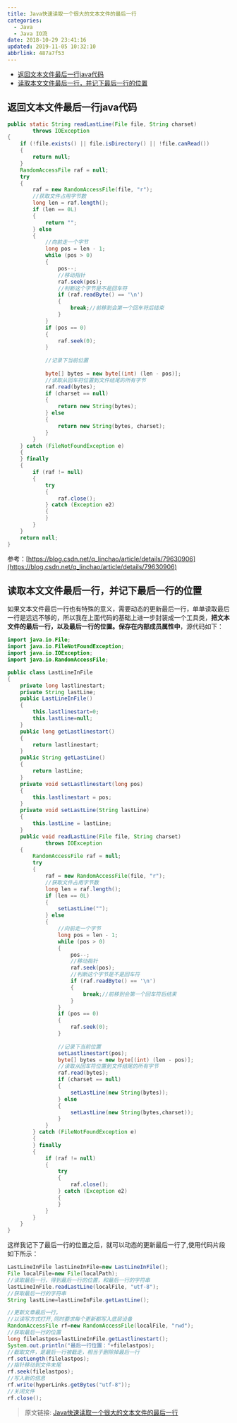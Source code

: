 ```yaml
---
title: Java快速读取一个很大的文本文件的最后一行
categories: 
  - Java
  - Java IO流
date: 2018-10-29 23:41:16
updated: 2019-11-05 10:32:10
abbrlink: 487a7f53
---
```

- [返回文本文件最后一行java代码](/blog/487a7f53/#返回文本文件最后一行java代码)
- [读取本文文件最后一行，并记下最后一行的位置](/blog/487a7f53/#读取本文文件最后一行，并记下最后一行的位置)

<!--more-->
<script src="https://cdn.bootcss.com/jquery/3.4.0/jquery.slim.min.js"></script>
<script>$(document).ready(function () {$(".post-body > ul:nth-child(1)").hide();});</script>

<!--end-->
## 返回文本文件最后一行java代码 ##
```java
public static String readLastLine(File file, String charset)
		throws IOException
{
	if (!file.exists() || file.isDirectory() || !file.canRead())
	{
		return null;
	}
	RandomAccessFile raf = null;
	try
	{
		raf = new RandomAccessFile(file, "r");
		//获取文件占用字节数
		long len = raf.length();
		if (len == 0L)
		{
			return "";
		} else
		{
			//向前走一个字节
			long pos = len - 1;
			while (pos > 0)
			{
				pos--;
				//移动指针
				raf.seek(pos);
				//判断这个字节是不是回车符
				if (raf.readByte() == '\n')
				{
					break;//前移到会第一个回车符后结束
				}
			}
			if (pos == 0)
			{
				raf.seek(0);
			}
			
			//记录下当前位置
			
			byte[] bytes = new byte[(int) (len - pos)];
			//读取从回车符位置到文件结尾的所有字节
			raf.read(bytes);
			if (charset == null)
			{
				return new String(bytes);
			} else
			{
				return new String(bytes, charset);
			}
		}
	} catch (FileNotFoundException e)
	{
	} finally
	{
		if (raf != null)
		{
			try
			{
				raf.close();
			} catch (Exception e2)
			{
			}
		}
	}
	return null;
}
```
参考：[https://blog.csdn.net/q_linchao/article/details/79630906](https://blog.csdn.net/q_linchao/article/details/79630906)
## 读取本文文件最后一行，并记下最后一行的位置 ##
如果文本文件最后一行也有特殊的意义，需要动态的更新最后一行，单单读取最后一行是远远不够的，所以我在上面代码的基础上进一步封装成一个工具类，**把文本文件的最后一行，以及最后一行的位置。保存在内部成员属性中**，源代码如下：
```java
import java.io.File;
import java.io.FileNotFoundException;
import java.io.IOException;
import java.io.RandomAccessFile;

public class LastLineInFile
{
	private long lastlinestart;
	private String lastLine;
	public LastLineInFile()
	{
		this.lastlinestart=0;
		this.lastLine=null;
	}
	public long getLastlinestart()
	{
		return lastlinestart;
	}
	public String getLastLine()
	{
		return lastLine;
	}
	private void setLastlinestart(long pos)
	{
		this.lastlinestart = pos;
	}
	private void setLastLine(String lastLine)
	{
		this.lastLine = lastLine;
	}
	public void readLastLine(File file, String charset)
			throws IOException
	{
		RandomAccessFile raf = null;
		try
		{
			raf = new RandomAccessFile(file, "r");
			//获取文件占用字节数
			long len = raf.length();
			if (len == 0L)
			{
				setLastLine("");
			} else
			{
				//向前走一个字节
				long pos = len - 1;
				while (pos > 0)
				{
					pos--;
					//移动指针
					raf.seek(pos);
					//判断这个字节是不是回车符
					if (raf.readByte() == '\n')
					{
						break;//前移到会第一个回车符后结束
					}
				}
				if (pos == 0)
				{
					raf.seek(0);
				}
				
				//记录下当前位置
				setLastlinestart(pos);
				byte[] bytes = new byte[(int) (len - pos)];
				//读取从回车符位置到文件结尾的所有字节
				raf.read(bytes);
				if (charset == null)
				{
					setLastLine(new String(bytes));
				} else
				{
					setLastLine(new String(bytes,charset));
				}
			}
		} catch (FileNotFoundException e)
		{
		} finally
		{
			if (raf != null)
			{
				try
				{
					raf.close();
				} catch (Exception e2)
				{
				}
			}
		}
	}
}

```
这样我记下了最后一行的位置之后，就可以动态的更新最后一行了,使用代码片段如下所示：
```java
LastLineInFile lastLineInFile=new LastLineInFile();
File localFile=new File(localPath);
//读取最后一行，得到最后一行的位置，和最后一行的字符串
lastLineInFile.readLastLine(localFile, "utf-8");
//获取最后一行的字符串
String lastLine=lastLineInFile.getLastLine();

//更新文章最后一行。
//以读写方式打开,同时要求每个更新都写入底层设备
RandomAccessFile rf=new RandomAccessFile(localFile, "rwd");
//获取最后一行的位置
long filelastpos=lastLineInFile.getLastlinestart();
System.out.println("最后一行位置："+filelastpos);
//截取文件，是最后一行被截走，相当于删除掉最后一行
rf.setLength(filelastpos);
//指针移动到文件末尾
rf.seek(filelastpos);
//写入新的信息
rf.write(hyperLinks.getBytes("utf-8"));
//关闭文件
rf.close();

```
>原文链接: [Java快速读取一个很大的文本文件的最后一行](https://lanlan2017.github.io/blog/487a7f53/)
